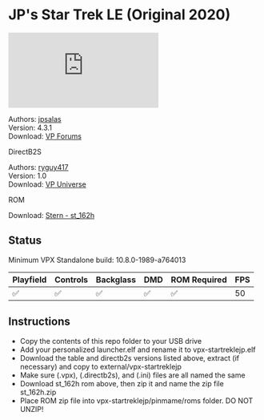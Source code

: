 # JP's Star Trek LE (Original 2020)

![Table Preview](https://www.vpforums.org/index.php?app=downloads&module=display&section=screenshot&record=116181&id=15247&full=1)

Authors: [jpsalas](https://www.vpforums.org/index.php?showuser=277)  
Version: 4.3.1  
Download: [VP Forums](https://www.vpforums.org/index.php?app=downloads&showfile=15247)

DirectB2S

Authors: [ryguy417](https://vpuniverse.com/profile/31096-ryguy417/)  
Version: 1.0  
Download: [VP Universe](https://vpuniverse.com/files/file/12975-star-trek-enterprise-limited-edition-stern-2013-b2s-with-full-dmd/)

ROM

Download: [Stern - st_162h](https://sternpinball.com/?post_type=game_code&s=trek)

## Status 

Minimum VPX Standalone build: 10.8.0-1989-a764013

| Playfield | Controls | Backglass | DMD | ROM Required | FPS | 
|-----------|----------|-----------|-----|--------------|-----|
| :white_check_mark: | :white_check_mark: | :white_check_mark: | :white_check_mark: | :white_check_mark: | 50 |

## Instructions

- Copy the contents of this repo folder to your USB drive
- Add your personalized launcher.elf and rename it to vpx-startreklejp.elf
- Download the table and directb2s versions listed above, extract (if necessary) and copy to external/vpx-startreklejp
- Make sure (.vpx), (.directb2s), and (.ini) files are all named the same
- Download st_162h rom above, then zip it and name the zip file st_162h.zip
- Place ROM zip file into vpx-startreklejp/pinmame/roms folder. DO NOT UNZIP!
